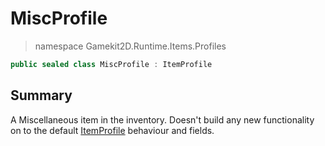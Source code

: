 # MiscProfile
> namespace Gamekit2D.Runtime.Items.Profiles
```csharp
public sealed class MiscProfile : ItemProfile
```

## Summary
A Miscellaneous item in the inventory. Doesn't build any new functionality on to the default [ItemProfile](./ItemProfile.md) behaviour and fields.